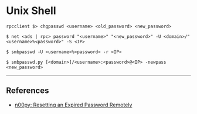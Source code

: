 # Unix Shell

```
rpcclient $> chgpasswd <username> <old_password> <new_password>
```

```
$ net <ads | rpc> password "<username>" "<new_password>" -U <domain>/"<username>%<password>" -S <IP>
```

```
$ smbpasswd -U <username>%<password> -r <IP>
```

```
$ smbpasswd.py [<domain>]/<username>:<password>@<IP> -newpass <new_password>
```

---
## References

- [n00py: Resetting an Expired Password Remotely](https://www.n00py.io/2021/09/resetting-expired-passwords-remotely/)